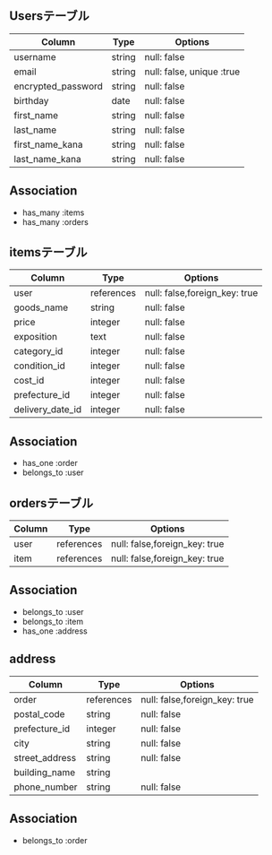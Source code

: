 ## Usersテーブル

|     Column         |Type       |Options                      |
|--------------------|-----------|-----------------------------| 
| username           | string    |  null: false                |
| email              | string    |  null: false, unique :true  |
| encrypted_password | string    |  null: false                |
| birthday           | date      |  null: false                |  年月日はdate型推奨
| first_name         | string    |  null: false                |
| last_name          | string    |  null: false                |
| first_name_kana    | string    |  null: false                |
| last_name_kana     | string    |  null: false                |  -は使用不可


## Association

- has_many :items
- has_many :orders


## itemsテーブル

|     Column         |Type       |Options                       |
|--------------------|-----------|------------------------------| 
| user               | references| null: false,foreign_key: true|
| goods_name         | string    | null: false                  |
| price              | integer   | null: false                  |
| exposition         | text      | null: false                  |  (説明)
| category_id        | integer   | null: false                  |
| condition_id       | integer   | null: false                  |  (状態)
| cost_id            | integer   | null: false                  | (配送料)
| prefecture_id      | integer    | null: false                  | (地域)
| delivery_date_id   | integer   | null: false                  | (日数)

## Association

- has_one   :order
- belongs_to :user

## ordersテーブル

|   Column |    Type      |    Options                    |
|----------|--------------|-------------------------------| 
| user     |  references  | null: false,foreign_key: true | (購入日時)
| item     |  references  | null: false,foreign_key: true | (金額)


## Association

- belongs_to :user
- belongs_to :item
- has_one    :address

## address

|     Column         |Type       |Options                        |
|-------------------|-----------|--------------------------------|
| order             | references| null: false,foreign_key: true  |
| postal_code       | string    | null: false                    |
| prefecture_id     | integer   | null: false                    |
| city              | string    | null: false                    |
| street_address    | string    | null: false                    |
| building_name     | string    |                                |
| phone_number      | string    | null: false                    |

## Association

- belongs_to :order
